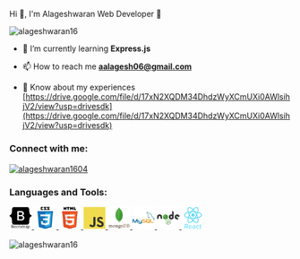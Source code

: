 Hi 👋, I'm Alageshwaran
Web Developer 🚀

<p align="left"> <img src="https://komarev.com/ghpvc/?username=alageshwaran16&label=Profile%20views&color=0e75b6&style=flat" alt="alageshwaran16" /> </p>

- 🌱 I’m currently learning **Express.js**

- 📫 How to reach me **aalagesh06@gmail.com**

- 📄 Know about my experiences [https://drive.google.com/file/d/17xN2XQDM34DhdzWyXCmUXi0AWlsihjV2/view?usp=drivesdk](https://drive.google.com/file/d/17xN2XQDM34DhdzWyXCmUXi0AWlsihjV2/view?usp=drivesdk)

<h3 align="left">Connect with me:</h3>
<p align="left">
<a href="https://linkedin.com/in/alageshwaran1604" target="blank"><img align="center" src="https://raw.githubusercontent.com/rahuldkjain/github-profile-readme-generator/master/src/images/icons/Social/linked-in-alt.svg" alt="alageshwaran1604" height="30" width="40" /></a>
</p>

<h3 align="left">Languages and Tools:</h3>
<p align="left"> <a href="https://getbootstrap.com" target="_blank" rel="noreferrer"> <img src="https://raw.githubusercontent.com/devicons/devicon/master/icons/bootstrap/bootstrap-plain-wordmark.svg" alt="bootstrap" width="40" height="40"/> </a> <a href="https://www.w3schools.com/css/" target="_blank" rel="noreferrer"> <img src="https://raw.githubusercontent.com/devicons/devicon/master/icons/css3/css3-original-wordmark.svg" alt="css3" width="40" height="40"/> </a> <a href="https://www.w3.org/html/" target="_blank" rel="noreferrer"> <img src="https://raw.githubusercontent.com/devicons/devicon/master/icons/html5/html5-original-wordmark.svg" alt="html5" width="40" height="40"/> </a> <a href="https://developer.mozilla.org/en-US/docs/Web/JavaScript" target="_blank" rel="noreferrer"> <img src="https://raw.githubusercontent.com/devicons/devicon/master/icons/javascript/javascript-original.svg" alt="javascript" width="40" height="40"/> </a> <a href="https://www.mongodb.com/" target="_blank" rel="noreferrer"> <img src="https://raw.githubusercontent.com/devicons/devicon/master/icons/mongodb/mongodb-original-wordmark.svg" alt="mongodb" width="40" height="40"/> </a> <a href="https://www.mysql.com/" target="_blank" rel="noreferrer"> <img src="https://raw.githubusercontent.com/devicons/devicon/master/icons/mysql/mysql-original-wordmark.svg" alt="mysql" width="40" height="40"/> </a> <a href="https://nodejs.org" target="_blank" rel="noreferrer"> <img src="https://raw.githubusercontent.com/devicons/devicon/master/icons/nodejs/nodejs-original-wordmark.svg" alt="nodejs" width="40" height="40"/> </a> <a href="https://reactjs.org/" target="_blank" rel="noreferrer"> <img src="https://raw.githubusercontent.com/devicons/devicon/master/icons/react/react-original-wordmark.svg" alt="react" width="40" height="40"/> </a> </p>

<p><img align="center" src="https://github-readme-stats.vercel.app/api/top-langs?username=alageshwaran16&show_icons=true&locale=en&layout=compact" alt="alageshwaran16" /></p>
